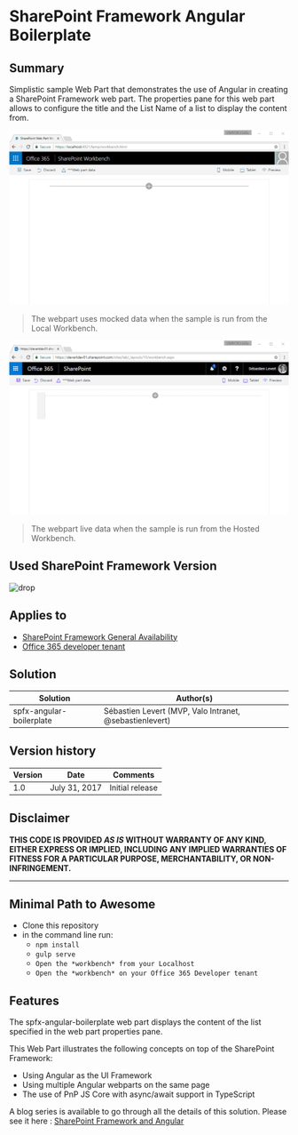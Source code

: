 # SharePoint Framework Angular Boilerplate

## Summary
Simplistic sample Web Part that demonstrates the use of Angular in creating a SharePoint Framework web part. The properties pane for this web part allows to configure the title and the List Name of a list to display the content from.

![Screeshot of the Basic Angular web part in the Local Workbench](./assets/angular-boilerplate-local-workbench.gif)

> The webpart uses mocked data when the sample is run from the Local Workbench.

![Screeshot of the Basic Angular web part in the Hosted Workbench](./assets/angular-boilerplate-hosted-workbench.gif)

> The webpart live data when the sample is run from the Hosted Workbench.

## Used SharePoint Framework Version 
![drop](https://img.shields.io/badge/drop-ga-green.svg)

## Applies to

* [SharePoint Framework General Availability](http://dev.office.com/sharepoint/docs/spfx/sharepoint-framework-overview)
* [Office 365 developer tenant](http://dev.office.com/sharepoint/docs/spfx/set-up-your-developer-tenant)

## Solution

Solution|Author(s)
--------|---------
spfx-angular-boilerplate|Sébastien Levert (MVP, Valo Intranet, @sebastienlevert)


## Version history

Version|Date|Comments
-------|----|--------
1.0|July 31, 2017|Initial release


## Disclaimer
**THIS CODE IS PROVIDED *AS IS* WITHOUT WARRANTY OF ANY KIND, EITHER EXPRESS OR IMPLIED, INCLUDING ANY IMPLIED WARRANTIES OF FITNESS FOR A PARTICULAR PURPOSE, MERCHANTABILITY, OR NON-INFRINGEMENT.**

---

## Minimal Path to Awesome

- Clone this repository
- in the command line run:
  - `npm install`
  - `gulp serve`
  - `Open the *workbench* from your Localhost`
  - `Open the *workbench* on your Office 365 Developer tenant`

## Features
The spfx-angular-boilerplate web part displays the content of the list specified in the web part properties pane.

This Web Part illustrates the following concepts on top of the SharePoint Framework:

* Using Angular as the UI Framework
* Using multiple Angular webparts on the same page
* The use of PnP JS Core with async/await support in TypeScript

A blog series is available to go through all the details of this solution. Please see it here : [SharePoint Framework and Angular](https://www.sebastienlevert.com/2017/07/31/sharepoint-framework-and-angular-introducing-the-spfx-angular-boilerplate)